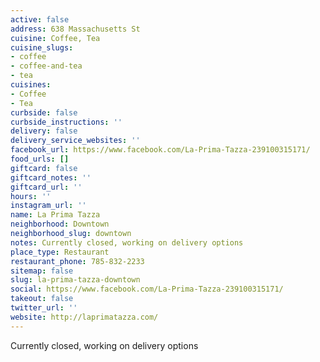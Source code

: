```yaml
---
active: false
address: 638 Massachusetts St
cuisine: Coffee, Tea
cuisine_slugs:
- coffee
- coffee-and-tea
- tea
cuisines:
- Coffee
- Tea
curbside: false
curbside_instructions: ''
delivery: false
delivery_service_websites: ''
facebook_url: https://www.facebook.com/La-Prima-Tazza-239100315171/
food_urls: []
giftcard: false
giftcard_notes: ''
giftcard_url: ''
hours: ''
instagram_url: ''
name: La Prima Tazza
neighborhood: Downtown
neighborhood_slug: downtown
notes: Currently closed, working on delivery options
place_type: Restaurant
restaurant_phone: 785-832-2233
sitemap: false
slug: la-prima-tazza-downtown
social: https://www.facebook.com/La-Prima-Tazza-239100315171/
takeout: false
twitter_url: ''
website: http://laprimatazza.com/
---
```


Currently closed, working on delivery options